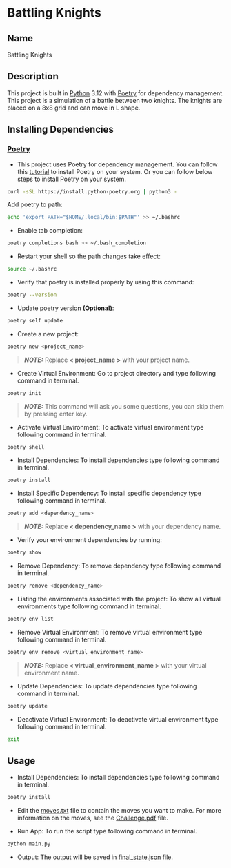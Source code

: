 # Battling Knights

## Name

Battling Knights

## Description

This project is built in [Python](https://www.python.org/) 3.12 with [Poetry](https://python-poetry.org/) for dependency management. This project is a simulation of a battle between two knights. The knights are placed on a 8x8 grid and can move in L shape.

## Installing Dependencies

### [Poetry](https://python-poetry.org/)

- This project uses Poetry for dependency management. You can follow this [tutorial](https://python-poetry.org/docs/#installation) to install Poetry on your system. Or you can follow below steps to install Poetry on your system.

```bash
curl -sSL https://install.python-poetry.org | python3 -
```

Add poetry to path:

```bash
echo 'export PATH="$HOME/.local/bin:$PATH"' >> ~/.bashrc
```

- Enable tab completion:

```bash
poetry completions bash >> ~/.bash_completion
```

- Restart your shell so the path changes take effect:

```bash
source ~/.bashrc
```

- Verify that poetry is installed properly by using this command:

```bash
poetry --version
```

- Update poetry version **(Optional)**:

```bash
poetry self update
```

- Create a new project:

```bash
poetry new <project_name>
```

> **_NOTE:_** Replace **< project_name >** with your project name.

- Create Virtual Environment:
Go to project directory and type following command in terminal.

```bash
poetry init
```

> **_NOTE:_** This command will ask you some questions, you can skip them by pressing enter key.

- Activate Virtual Environment:
To activate virtual environment type following command in terminal.

```bash
poetry shell
```

- Install Dependencies:
To install dependencies type following command in terminal.

```bash
poetry install
```

- Install Specific Dependency:
To install specific dependency type following command in terminal.

```bash
poetry add <dependency_name>
```

> **_NOTE:_** Replace **< dependency_name >** with your dependency name.

- Verify your environment dependencies by running:

```bash
poetry show
```

- Remove Dependency:
To remove dependency type following command in terminal.

```bash
poetry remove <dependency_name>
```

- Listing the environments associated with the project:
To show all virtual environments type following command in terminal.

```bash
poetry env list
```

- Remove Virtual Environment:
To remove virtual environment type following command in terminal.

```bash
poetry env remove <virtual_environment_name>
```

> **_NOTE:_** Replace **< virtual_environment_name >** with your virtual environment name.

- Update Dependencies:
To update dependencies type following command in terminal.

```bash
poetry update
```

- Deactivate Virtual Environment:
To deactivate virtual environment type following command in terminal.

```bash
exit
```

## Usage

- Install Dependencies:
To install dependencies type following command in terminal.

```bash
poetry install
```

- Edit the [moves.txt](moves.txt) file to contain the moves you want to make. For more information on the moves, see the [Challenge.pdf](Challenge.pdf) file.

- Run App:
To run the script type following command in terminal.

```bash
python main.py
```

- Output:
The output will be saved in [final_state.json](final_state.json) file.

